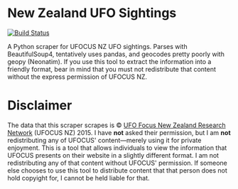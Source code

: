 # New Zealand UFO Sightings

[![Build Status](https://travis-ci.org/alpha-beta-soup/nz-ufo-sightings.svg?branch=master)](https://travis-ci.org/alpha-beta-soup/nz-ufo-sightings)

A Python scraper for UFOCUS NZ UFO sightings. Parses with BeautifulSoup4, tentatively uses pandas, and geocodes pretty poorly with geopy (Neonatim). If you use this tool to extract the information into a friendly format, bear in mind that you must not redistribute that content without the express permission of UFOCUS NZ.

# Disclaimer
The data that this scraper scrapes is © [UFO Focus New Zealand Research Network](http://www.ufocusnz.org.nz/) (UFOCUS NZ) 2015. I have **not** asked their permission, but I am **not** redistributing any of UFOCUS' content—merely using it for private enjoyment. This is a tool that allows individuals to view the information that UFOCUS presents on their website in a slightly different format. I am not redistributing any of that content without UFOCUS' permission. If someone else chooses to use this tool to distribute content that that person does not hold copyight for, I cannot be held liable for that.
